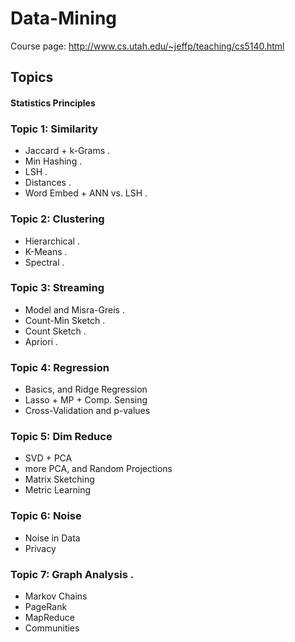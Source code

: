 # Data-Mining
Course page: http://www.cs.utah.edu/~jeffp/teaching/cs5140.html
## Topics  
#### Statistics Principles
### Topic 1: Similarity
* Jaccard + k-Grams .
* Min Hashing . 
* LSH . 
* Distances . 
* Word Embed + ANN vs. LSH . 
### Topic 2: Clustering
* Hierarchical .    
* K-Means . 
* Spectral . 
### Topic 3: Streaming
* Model and Misra-Greis . 
* Count-Min Sketch . 
* Count Sketch . 
* Apriori . 
### Topic 4:  Regression
* Basics, and Ridge Regression   
* Lasso + MP + Comp. Sensing  
* Cross-Validation and p-values  
### Topic 5: Dim Reduce
* SVD + PCA 
* more PCA, and Random Projections 
* Matrix Sketching 
* Metric Learning 
### Topic 6:	Noise
* Noise in Data  
* Privacy  
### Topic 7: Graph Analysis . 
* Markov Chains  
* PageRank 
* MapReduce  
* Communities  

